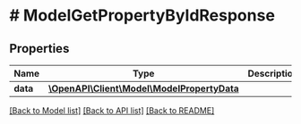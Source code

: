 # # ModelGetPropertyByIdResponse

## Properties

Name | Type | Description | Notes
------------ | ------------- | ------------- | -------------
**data** | [**\OpenAPI\Client\Model\ModelPropertyData**](ModelPropertyData.md) |  | [optional]

[[Back to Model list]](../../README.md#models) [[Back to API list]](../../README.md#endpoints) [[Back to README]](../../README.md)
